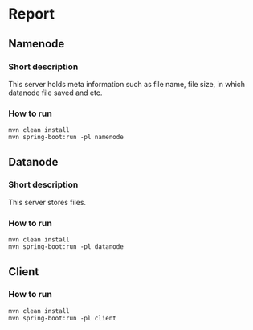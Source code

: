 # Report
## Namenode
### Short description
This server holds meta information such as file name, file size, in which datanode
file saved and etc.
### How to run
```text
mvn clean install
mvn spring-boot:run -pl namenode
```

## Datanode
### Short description
This server stores files.
### How to run
```text
mvn clean install
mvn spring-boot:run -pl datanode
```


## Client
### How to run
```text
mvn clean install
mvn spring-boot:run -pl client
```



